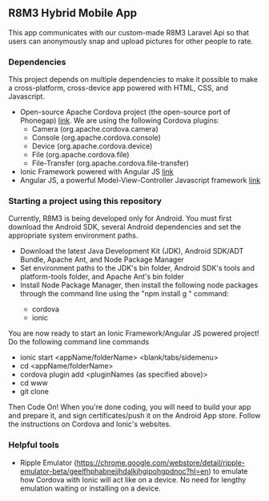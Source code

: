## R8M3 Hybrid Mobile App
This app communicates with our custom-made R8M3 Laravel Api so that users can anonymously snap and upload pictures for other people to rate.

### Dependencies
This project depends on multiple dependencies to make it possible to make a cross-platform, cross-device app powered with HTML, CSS, and Javascript.
* Open-source Apache Cordova project (the open-source port of Phonegap) [link](http://cordova.apache.org/docs/en/3.5.0/index.html). We are using the following Cordova plugins:
    * Camera (org.apache.cordova.camera)
    * Console (org.apache.cordova.console)
    * Device (org.apache.cordova.device)
    * File (org.apache.cordova.file)
    * File-Transfer (org.apache.cordova.file-transfer)
* Ionic Framework powered with Angular JS [link](http://ionicframework.com/)
* Angular JS, a powerful Model-View-Controller Javascript framework [link](https://angularjs.org/)

### Starting a project using this repository
Currently, R8M3 is being developed only for Android. You must first download the Android SDK, several Android dependencies and set the appropriate system environment paths.
* Download the latest Java Development Kit (JDK), Android SDK/ADT Bundle, Apache Ant, and Node Package Manager
* Set environment paths to the JDK's bin folder, Android SDK's tools and platform-tools folder, and Apache Ant's bin folder
* Install Node Package Manager, then install the following node packages through the command line using the "npm install g <packageName>" command:
    * cordova
    * ionic

You are now ready to start an Ionic Framework/Angular JS powered project! Do the following command line commands
* ionic start <appName/folderName> <blank/tabs/sidemenu>
* cd <appName/folderName>
* cordova plugin add <pluginNames (as specified above)>
* cd www
* git clone <this repository>

Then Code On! When you're done coding, you will need to build your app and prepare it, and sign certificates/push it on the Android App store. Follow the instructions on Cordova and Ionic's websites.

### Helpful tools
* Ripple Emulator (https://chrome.google.com/webstore/detail/ripple-emulator-beta/geelfhphabnejjhdalkjhgipohgpdnoc?hl=en) to emulate how Cordova with Ionic will act like on a device. No need for lengthy emulation waiting or installing on a device.